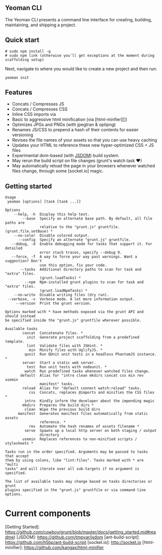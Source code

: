 

## Yeoman CLI

The Yeoman CLI presents a command line interface for creating, building, maintaining, and shipping a project. 


## Quick start

```
# sudo npm install -g
# sudo npm link (otherwise you'll get exceptions at the moment during scaffolding setup)
```

Next, navigate to where you would like to create a new project and then run:

```
yeoman init
```

## Features

* Concats / Compresses JS
* Concats / Compresses CSS
* Inline CSS imports via
* Basic to aggressive html minification (via [html-minfier][])
* Optimizes JPGs and PNGs (with jpegtran & optipng)
* Renames JS/CSS to prepend a hash of their contents for easier versioning
* Revises the file names of your assets so that you can use heavy caching
* Updates your HTML to reference these new hyper-optimized CSS + JS files
* Experimental dom-based (with [JSDOM]()) build system.
* May rerun the build script on file changes (grunt's watch task &#10084;)
* May automatically reload the page in your browsers whenever watched files
  change, through some [socket.io] magic.

## Getting started 

```
Usage
 yeoman [options] [task [task ...]]

Options
    --help, -h  Display this help text.
        --base  Specify an alternate base path. By default, all file paths are
                relative to the "grunt.js" gruntfile. (grunt.file.setBase) *
    --no-color  Disable colored output.
      --config  Specify an alternate "grunt.js" gruntfile.
   --debug, -d  Enable debugging mode for tasks that support it. For detailed
                error stack traces, specify --debug 9.
   --force, -f  A way to force your way past warnings. Want a suggestion? Don't
                use this option, fix your code.
       --tasks  Additional directory paths to scan for task and "extra" files.
                (grunt.loadTasks) *
         --npm  Npm-installed grunt plugins to scan for task and "extra" files.
                (grunt.loadNpmTasks) *
    --no-write  Disable writing files (dry run).
 --verbose, -v  Verbose mode. A lot more information output.
     --version  Print the grunt version.

Options marked with * have methods exposed via the grunt API and should instead
be specified inside the "grunt.js" gruntfile wherever possible.

Available tasks
        concat  Concatenate files. *
          init  Generate project scaffolding from a predefined template.
          lint  Validate files with JSHint. *
           min  Minify files with UglifyJS. *
         qunit  Run QUnit unit tests in a headless PhantomJS instance. *
        server  Start a static web server.
          test  Run unit tests with nodeunit. *
         watch  Run predefined tasks whenever watched files change.
       default  Alias for "intro clean mkdirs concat css min rev usemin
                manifest" tasks.
        reload  Alias for "default connect watch:reload" tasks.
           css  Concats, replaces @imports and minifies the CSS files *
         intro  Kindly inform the developer about the impending magic
        mkdirs  Prepares the build dirs *
         clean  Wipe the previous build dirs
      manifest  Generates manifest files automatically from static assets
                reference. *
           rev  Automate the hash renames of assets filename *
         serve  Spawns up a local http server on both staging / output
                directory
        usemin  Replaces references to non-minified scripts / stylesheets *

Tasks run in the order specified. Arguments may be passed to tasks that accept
them by using colons, like "lint:files". Tasks marked with * are "multi
tasks" and will iterate over all sub-targets if no argument is specified.

The list of available tasks may change based on tasks directories or grunt
plugins specified in the "grunt.js" gruntfile or via command-line options.
```


# Current components

[grunt]: https://github.com/cowboy/grunt
[grunt documentation]: https://github.com/cowboy/grunt/blob/master/docs/toc.md
[grunt plugin]: https://github.com/cowboy/grunt/blob/master/docs/plugins.md
[Getting Started]: https://github.com/cowboy/grunt/blob/master/docs/getting_started.md#readme)
[JSDOM]: https://github.com/tmpvar/jsdom
[ant-build-script]: https://github.com/h5bp/ant-build-script
[socket.io]: http://socket.io
[html-minifier]: https://github.com/kangax/html-minifier
